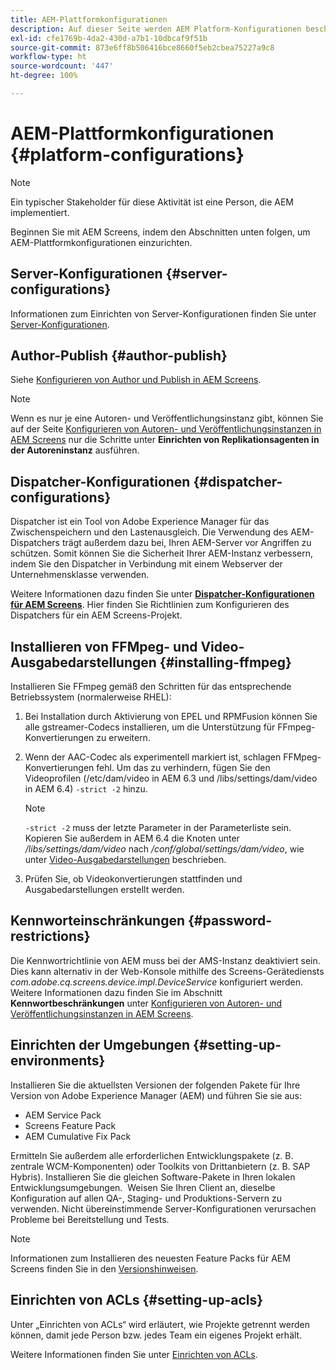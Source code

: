 ```yaml
---
title: AEM-Plattformkonfigurationen
description: Auf dieser Seite werden AEM Platform-Konfigurationen beschrieben.
exl-id: cfe1769b-4da2-430d-a7b1-10dbcaf9f51b
source-git-commit: 873e6ff8b506416bce8660f5eb2cbea75227a9c8
workflow-type: ht
source-wordcount: '447'
ht-degree: 100%

---
```


# AEM-Plattformkonfigurationen {#platform-configurations}

>[!NOTE]
>
>Ein typischer Stakeholder für diese Aktivität ist eine Person, die AEM implementiert.

Beginnen Sie mit AEM Screens, indem den Abschnitten unten folgen, um AEM-Plattformkonfigurationen einzurichten.

## Server-Konfigurationen {#server-configurations}

Informationen zum Einrichten von Server-Konfigurationen finden Sie unter [Server-Konfigurationen](https://experienceleague.adobe.com/de/docs/experience-manager-screens/user-guide/administering/configuring-screens-introduction#ServerConfiguration).

## Author-Publish {#author-publish}

Siehe [Konfigurieren von Author und Publish in AEM Screens](https://experienceleague.adobe.com/de/docs/experience-manager-screens/user-guide/administering/author-publish/author-and-publish).

>[!NOTE]
>
>Wenn es nur je eine Autoren- und Veröffentlichungsinstanz gibt, können Sie auf der Seite [Konfigurieren von Autoren- und Veröffentlichungsinstanzen in AEM Screens](https://experienceleague.adobe.com/de/docs/experience-manager-screens/user-guide/administering/author-publish/author-and-publish) nur die Schritte unter **Einrichten von Replikationsagenten in der Autoreninstanz** ausführen.

## Dispatcher-Konfigurationen {#dispatcher-configurations}

Dispatcher ist ein Tool von Adobe Experience Manager für das Zwischenspeichern und den Lastenausgleich. Die Verwendung des AEM-Dispatchers trägt außerdem dazu bei, Ihren AEM-Server vor Angriffen zu schützen. Somit können Sie die Sicherheit Ihrer AEM-Instanz verbessern, indem Sie den Dispatcher in Verbindung mit einem Webserver der Unternehmensklasse verwenden.

Weitere Informationen dazu finden Sie unter **[Dispatcher-Konfigurationen für AEM Screens](https://experienceleague.adobe.com/de/docs/experience-manager-screens/user-guide/administering/dispatcher-configurations-aem-screens)**. Hier finden Sie Richtlinien zum Konfigurieren des Dispatchers für ein AEM Screens-Projekt.

## Installieren von FFMpeg- und Video-Ausgabedarstellungen {#installing-ffmpeg}

Installieren Sie FFmpeg gemäß den Schritten für das entsprechende Betriebssystem (normalerweise RHEL):

1. Bei Installation durch Aktivierung von EPEL und RPMFusion können Sie alle gstreamer-Codecs installieren, um die Unterstützung für FFmpeg-Konvertierungen zu erweitern.
1. Wenn der AAC-Codec als experimentell markiert ist, schlagen FFMpeg-Konvertierungen fehl. Um das zu verhindern, fügen Sie den Videoprofilen (/etc/dam/video in AEM 6.3 und /libs/settings/dam/video in AEM 6.4) `-strict -2` hinzu.

   >[!NOTE]
   >
   >`-strict -2` muss der letzte Parameter in der Parameterliste sein. Kopieren Sie außerdem in AEM 6.4 die Knoten unter */libs/settings/dam/video* nach */conf/global/settings/dam/video*, wie unter [Video-Ausgabedarstellungen](https://experienceleague.adobe.com/de/docs/experience-manager-screens/user-guide/authoring/product-features/generating-renditions) beschrieben.
1. Prüfen Sie, ob Videokonvertierungen stattfinden und Ausgabedarstellungen erstellt werden.

## Kennworteinschränkungen {#password-restrictions}

Die Kennwortrichtlinie von AEM muss bei der AMS-Instanz deaktiviert sein. Dies kann alternativ in der Web-Konsole mithilfe des Screens-Gerätediensts *com.adobe.cq.screens.device.impl.DeviceService* konfiguriert werden.
Weitere Informationen dazu finden Sie im Abschnitt **Kennwortbeschränkungen** unter [Konfigurieren von Autoren- und Veröffentlichungsinstanzen in AEM Screens](https://experienceleague.adobe.com/de/docs/experience-manager-screens/user-guide/administering/author-publish/author-and-publish).

## Einrichten der Umgebungen {#setting-up-environments}

Installieren Sie die aktuellsten Versionen der folgenden Pakete für Ihre Version von Adobe Experience Manager (AEM) und führen Sie sie aus:

* AEM Service Pack
* Screens Feature Pack
* AEM Cumulative Fix Pack

Ermitteln Sie außerdem alle erforderlichen Entwicklungspakete (z. B. zentrale
WCM-Komponenten) oder Toolkits von Drittanbietern (z. B. SAP Hybris).
Installieren Sie die gleichen Software-Pakete in Ihren lokalen Entwicklungsumgebungen.  Weisen Sie Ihren Client an, dieselbe Konfiguration auf allen QA-, Staging- und Produktions-Servern zu verwenden. Nicht übereinstimmende Server-Konfigurationen verursachen Probleme bei Bereitstellung und Tests.

>[!NOTE]
>
>Informationen zum Installieren des neuesten Feature Packs für AEM Screens finden Sie in den [Versionshinweisen](https://experienceleague.adobe.com/de/docs/experience-manager-screens/user-guide/aem-screens-introduction).

## Einrichten von ACLs {#setting-up-acls}

Unter „Einrichten von ACLs“ wird erläutert, wie Projekte getrennt werden können, damit jede Person bzw. jedes Team ein eigenes Projekt erhält.

Weitere Informationen finden Sie unter [Einrichten von ACLs](https://experienceleague.adobe.com/de/docs/experience-manager-screens/user-guide/administering/setting-up-acls).
